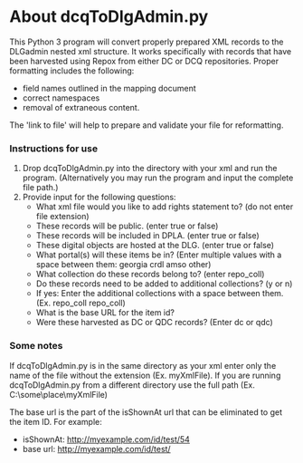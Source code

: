 # About dcqToDlgAdmin.py

This Python 3 program will convert properly prepared XML records to the DLGadmin nested xml structure. It works specifically with records that have been harvested using Repox from either DC or DCQ repositories. Proper formatting includes the following:

* field names outlined in the mapping document
* correct namespaces
* removal of extraneous content.


The 'link to file' will help to prepare and validate your file for reformatting.


### Instructions for use
1. Drop dcqToDlgAdmin.py into the directory with your xml and run the program. (Alternatively you may run the program and input the complete file path.)
2. Provide input for the following questions:
   * What xml file would you like to add rights statement to? (do not enter file extension)
   * These records will be public. (enter true or false)
   * These records will be included in DPLA. (enter true or false)
   * These digital objects are hosted at the DLG. (enter true or false)
   * What portal(s) will these items be in? (Enter multiple values with a space between them: georgia crdl amso other)
   * What collection do these records belong to? (enter repo_coll)
   * Do these records need to be added to additional collections? (y or n)
    * If yes: Enter the additional collections with a space between them. (Ex. repo_coll repo_coll)
   * What is the base URL for the item id?
   * Were these harvested as DC or QDC records? (Enter dc or qdc)
   
### Some notes
If dcqToDlgAdmin.py is in the same directory as your xml enter only the name of the file without the extension (Ex. myXmlFile). If you are running dcqToDlgAdmin.py from a different directory use the full path (Ex. C:\some\place\myXmlFile)


The base url is the part of the isShownAt url that can be eliminated to get the item ID. For example:
   * isShownAt: http://myexample.com/id/test/54
   * base url: http://myexample.com/id/test/
